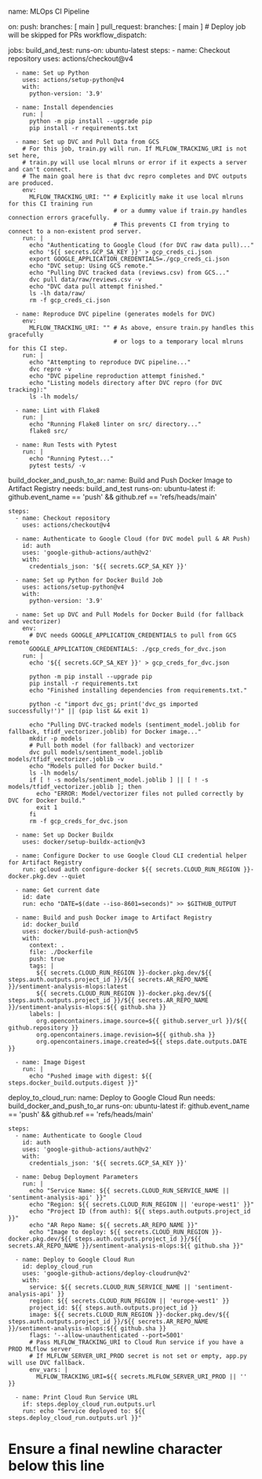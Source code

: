 name: MLOps CI Pipeline

on:
  push:
    branches: [ main ]
  pull_request:
    branches: [ main ] # Deploy job will be skipped for PRs
  workflow_dispatch:

jobs:
  build_and_test:
    runs-on: ubuntu-latest
    steps:
      - name: Checkout repository
        uses: actions/checkout@v4

      - name: Set up Python
        uses: actions/setup-python@v4
        with:
          python-version: '3.9'

      - name: Install dependencies
        run: |
          python -m pip install --upgrade pip
          pip install -r requirements.txt

      - name: Set up DVC and Pull Data from GCS
        # For this job, train.py will run. If MLFLOW_TRACKING_URI is not set here,
        # train.py will use local mlruns or error if it expects a server and can't connect.
        # The main goal here is that dvc repro completes and DVC outputs are produced.
        env:
          MLFLOW_TRACKING_URI: "" # Explicitly make it use local mlruns for this CI training run
                                  # or a dummy value if train.py handles connection errors gracefully.
                                  # This prevents CI from trying to connect to a non-existent prod server.
        run: |
          echo "Authenticating to Google Cloud (for DVC raw data pull)..."
          echo '${{ secrets.GCP_SA_KEY }}' > gcp_creds_ci.json
          export GOOGLE_APPLICATION_CREDENTIALS=./gcp_creds_ci.json
          echo "DVC setup: Using GCS remote."
          echo "Pulling DVC tracked data (reviews.csv) from GCS..."
          dvc pull data/raw/reviews.csv -v
          echo "DVC data pull attempt finished."
          ls -lh data/raw/
          rm -f gcp_creds_ci.json

      - name: Reproduce DVC pipeline (generates models for DVC)
        env:
          MLFLOW_TRACKING_URI: "" # As above, ensure train.py handles this gracefully
                                  # or logs to a temporary local mlruns for this CI step.
        run: |
          echo "Attempting to reproduce DVC pipeline..."
          dvc repro -v
          echo "DVC pipeline reproduction attempt finished."
          echo "Listing models directory after DVC repro (for DVC tracking):"
          ls -lh models/

      - name: Lint with Flake8
        run: |
          echo "Running Flake8 linter on src/ directory..."
          flake8 src/

      - name: Run Tests with Pytest
        run: |
          echo "Running Pytest..."
          pytest tests/ -v

  build_docker_and_push_to_ar:
    name: Build and Push Docker Image to Artifact Registry
    needs: build_and_test
    runs-on: ubuntu-latest
    if: github.event_name == 'push' && github.ref == 'refs/heads/main'

    steps:
      - name: Checkout repository
        uses: actions/checkout@v4

      - name: Authenticate to Google Cloud (for DVC model pull & AR Push)
        id: auth 
        uses: 'google-github-actions/auth@v2'
        with:
          credentials_json: '${{ secrets.GCP_SA_KEY }}'

      - name: Set up Python for Docker Build Job
        uses: actions/setup-python@v4
        with:
          python-version: '3.9'

      - name: Set up DVC and Pull Models for Docker Build (for fallback and vectorizer)
        env:
          # DVC needs GOOGLE_APPLICATION_CREDENTIALS to pull from GCS remote
          GOOGLE_APPLICATION_CREDENTIALS: ./gcp_creds_for_dvc.json
        run: |
          echo '${{ secrets.GCP_SA_KEY }}' > gcp_creds_for_dvc.json
          
          python -m pip install --upgrade pip
          pip install -r requirements.txt 
          echo "Finished installing dependencies from requirements.txt."
          
          python -c "import dvc_gs; print('dvc_gs imported successfully!')" || (pip list && exit 1)

          echo "Pulling DVC-tracked models (sentiment_model.joblib for fallback, tfidf_vectorizer.joblib) for Docker image..."
          mkdir -p models 
          # Pull both model (for fallback) and vectorizer
          dvc pull models/sentiment_model.joblib models/tfidf_vectorizer.joblib -v
          echo "Models pulled for Docker build."
          ls -lh models/
          if [ ! -s models/sentiment_model.joblib ] || [ ! -s models/tfidf_vectorizer.joblib ]; then
            echo "ERROR: Model/vectorizer files not pulled correctly by DVC for Docker build."
            exit 1
          fi
          rm -f gcp_creds_for_dvc.json

      - name: Set up Docker Buildx
        uses: docker/setup-buildx-action@v3

      - name: Configure Docker to use Google Cloud CLI credential helper for Artifact Registry
        run: gcloud auth configure-docker ${{ secrets.CLOUD_RUN_REGION }}-docker.pkg.dev --quiet

      - name: Get current date
        id: date
        run: echo "DATE=$(date --iso-8601=seconds)" >> $GITHUB_OUTPUT

      - name: Build and push Docker image to Artifact Registry
        id: docker_build
        uses: docker/build-push-action@v5
        with:
          context: .
          file: ./Dockerfile
          push: true
          tags: | 
            ${{ secrets.CLOUD_RUN_REGION }}-docker.pkg.dev/${{ steps.auth.outputs.project_id }}/${{ secrets.AR_REPO_NAME }}/sentiment-analysis-mlops:latest
            ${{ secrets.CLOUD_RUN_REGION }}-docker.pkg.dev/${{ steps.auth.outputs.project_id }}/${{ secrets.AR_REPO_NAME }}/sentiment-analysis-mlops:${{ github.sha }}
          labels: |
            org.opencontainers.image.source=${{ github.server_url }}/${{ github.repository }}
            org.opencontainers.image.revision=${{ github.sha }}
            org.opencontainers.image.created=${{ steps.date.outputs.DATE }}

      - name: Image Digest
        run: |
          echo "Pushed image with digest: ${{ steps.docker_build.outputs.digest }}"

  deploy_to_cloud_run:
    name: Deploy to Google Cloud Run
    needs: build_docker_and_push_to_ar
    runs-on: ubuntu-latest
    if: github.event_name == 'push' && github.ref == 'refs/heads/main'

    steps:
      - name: Authenticate to Google Cloud
        id: auth 
        uses: 'google-github-actions/auth@v2'
        with:
          credentials_json: '${{ secrets.GCP_SA_KEY }}'

      - name: Debug Deployment Parameters
        run: |
          echo "Service Name: ${{ secrets.CLOUD_RUN_SERVICE_NAME || 'sentiment-analysis-api' }}"
          echo "Region: ${{ secrets.CLOUD_RUN_REGION || 'europe-west1' }}"
          echo "Project ID (from auth): ${{ steps.auth.outputs.project_id }}"
          echo "AR Repo Name: ${{ secrets.AR_REPO_NAME }}"
          echo "Image to deploy: ${{ secrets.CLOUD_RUN_REGION }}-docker.pkg.dev/${{ steps.auth.outputs.project_id }}/${{ secrets.AR_REPO_NAME }}/sentiment-analysis-mlops:${{ github.sha }}"

      - name: Deploy to Google Cloud Run
        id: deploy_cloud_run
        uses: 'google-github-actions/deploy-cloudrun@v2'
        with:
          service: ${{ secrets.CLOUD_RUN_SERVICE_NAME || 'sentiment-analysis-api' }} 
          region: ${{ secrets.CLOUD_RUN_REGION || 'europe-west1' }}     
          project_id: ${{ steps.auth.outputs.project_id }} 
          image: ${{ secrets.CLOUD_RUN_REGION }}-docker.pkg.dev/${{ steps.auth.outputs.project_id }}/${{ secrets.AR_REPO_NAME }}/sentiment-analysis-mlops:${{ github.sha }}
          flags: '--allow-unauthenticated --port=5001'
          # Pass MLFLOW_TRACKING_URI to Cloud Run service if you have a PROD MLflow server
          # If MLFLOW_SERVER_URI_PROD secret is not set or empty, app.py will use DVC fallback.
          env_vars: |
            MLFLOW_TRACKING_URI=${{ secrets.MLFLOW_SERVER_URI_PROD || '' }}

      - name: Print Cloud Run Service URL
        if: steps.deploy_cloud_run.outputs.url 
        run: echo "Service deployed to: ${{ steps.deploy_cloud_run.outputs.url }}"

# Ensure a final newline character below this line